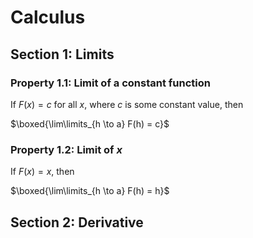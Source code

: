 # Calculus

## Section 1: Limits

### Property 1.1: Limit of a constant function

If $F(x) = c$ for all $x$, where $c$ is some constant value, then

$\boxed{\lim\limits_{h \to a} F(h) = c}$

### Property 1.2: Limit of $x$

If $F(x) = x$, then

$\boxed{\lim\limits_{h \to a} F(h) = h}$


## Section 2: Derivative
